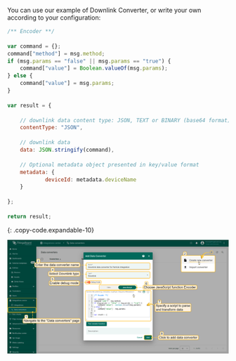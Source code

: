 You can use our example of Downlink Converter, or write your own according to your configuration:

```javascript
/** Encoder **/

var command = {};
command["method"] = msg.method;
if (msg.params == "false" || msg.params == "true") {
    command["value"] = Boolean.valueOf(msg.params);
} else {
    command["value"] = msg.params;
}

var result = {

    // downlink data content type: JSON, TEXT or BINARY (base64 format)
    contentType: "JSON",

    // downlink data
    data: JSON.stringify(command),

    // Optional metadata object presented in key/value format
    metadata: {
            deviceId: metadata.deviceName
    }

};

return result;
```
{: .copy-code.expandable-10}

![image](/images/user-guide/integrations/particle/particle-create-downlink-js.png)